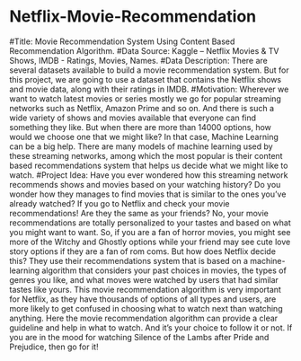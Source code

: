 # Netflix-Movie-Recommendation

#Title: Movie Recommendation System Using Content Based Recommendation Algorithm.
#Data Source: Kaggle – Netflix Movies & TV Shows, IMDB - Ratings, Movies, Names. 
#Data Description: There are several datasets available to build a movie recommendation system. But for this project, we are going to use a dataset that contains 
the Netflix shows and movie data, along with their ratings in IMDB.
#Motivation:
Wherever we want to watch latest movies or series mostly we go for popular streaming networks such as Netflix, Amazon Prime and so on. 
And there is such a wide variety of shows and movies available that everyone can find something they like. 
But when there are more than 14000 options, how would we choose one that we might like? 
In that case, Machine Learning can be a big help. 
There are many models of machine learning used by these streaming networks, among which the most popular is their content based recommendations system that 
helps us decide what we might like to watch.
#Project Idea: 
Have you ever wondered how this streaming network recommends shows and movies based on your watching history? 
Do you wonder how they manages to find movies that is similar to the ones you’ve already watched? 
If you go to Netflix and check your movie recommendations! 
Are they the same as your friends? No, your movie recommendations are totally personalized to your tastes and based on what you might want to want. 
So, if you are a fan of horror movies, you might see more of the Witchy and Ghostly options while your friend may see cute love story options 
if they are a fan of rom coms. But how does Netflix decide this? 
They use their recommendations system that is based on a machine-learning algorithm that considers your past choices in movies, 
the types of genres you like, and what moves were watched by users that had similar tastes like yours. 
This movie recommendation algorithm is very important for Netflix, as they have thousands of options of all types and users, 
are more likely to get confused in choosing what to watch next than watching anything. 
Here the movie recommendation algorithm can provide a clear guideline and help in what to watch. And it’s your choice to follow it or not. 
If you are in the mood for watching Silence of the Lambs after Pride and Prejudice, then go for it!
